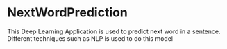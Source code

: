 # NextWordPrediction
This Deep Learning Application is used to predict next word in a sentence. 
Different techniques such as NLP is used to do this model
